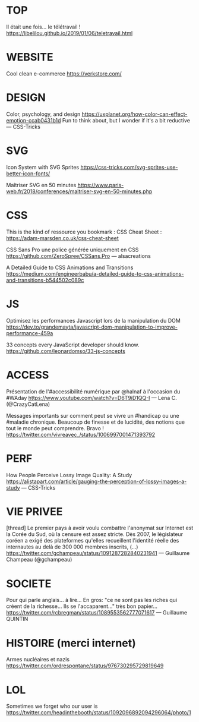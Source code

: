 # TOP

Il était une fois… le télétravail !
https://libelilou.github.io/2019/01/06/teletravail.html


# WEBSITE

Cool clean e-commerce
https://verkstore.com/


# DESIGN

Color, psychology, and design https://uxplanet.org/how-color-can-effect-emotion-ccab0431b1d
Fun to think about, but I wonder if it's a bit reductive
— CSS-Tricks


# SVG 

Icon System with SVG Sprites https://css-tricks.com/svg-sprites-use-better-icon-fonts/

Maîtriser SVG en 50 minutes https://www.paris-web.fr/2018/conferences/maitriser-svg-en-50-minutes.php


# CSS

This is the kind of ressource you bookmark : CSS Cheat Sheet : https://adam-marsden.co.uk/css-cheat-sheet

CSS Sans Pro une police générée uniquement en CSS https://github.com/ZeroSpree/CSSans.Pro
— alsacreations

A Detailed Guide to CSS Animations and Transitions https://medium.com/engineerbabu/a-detailed-guide-to-css-animations-and-transitions-b544502c089c


# JS

Optimisez les performances Javascript lors de la manipulation du DOM
https://dev.to/grandemayta/javascript-dom-manipulation-to-improve-performance-459a

33 concepts every JavaScript developer should know.
https://github.com/leonardomso/33-js-concepts


# ACCESS

Présentation de l'#accessibilité numérique par @halnaf à l'occasion du #WAday 
https://www.youtube.com/watch?v=D6T9iD1QQ-I
— Lena C. (@CrazyCatLena)

Messages importants sur comment peut se vivre un #handicap ou une #maladie chronique. Beaucoup de finesse et de lucidité, des notions que tout le monde peut comprendre. Bravo !
https://twitter.com/vivreavec_/status/1006997001471393792


# PERF

How People Perceive Lossy Image Quality: A Study https://alistapart.com/article/gauging-the-perception-of-lossy-images-a-study — CSS-Tricks


# VIE PRIVEE

[thread] Le premier pays à avoir voulu combattre l'anonymat sur Internet est la Corée du Sud, où la censure est assez stricte. Dès 2007, le législateur coréen a exigé des plateformes qu'elles recueillent l'identité réelle des internautes au delà de 300 000 membres inscrits, (...)
https://twitter.com/gchampeau/status/1091287282840231941
— Guillaume Champeau (@gchampeau)


# SOCIETE

Pour qui parle anglais... à lire... 
En gros: "ce ne sont pas les riches qui créent de la richesse... Ils se l'accaparent..."
très bon papier... https://twitter.com/rcbregman/status/1089553562777071617
— Guillaume QUINTIN


# HISTOIRE (merci internet)

Armes nucléaires et nazis
https://twitter.com/ordrespontane/status/976730295729819649


# LOL

Sometimes we forget who our user is 
https://twitter.com/headinthebooth/status/1092096892094296064/photo/1



